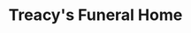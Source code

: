 ---
title: "Treacy's Funeral Home"
url: /shinrone/treacys-funeral-home-main-street/
shop: funeral directors
---